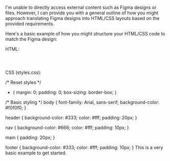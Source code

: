  I'm unable to directly access external content such as Figma designs or files. However, I can provide you with a general outline of how you might approach translating Figma designs into HTML/CSS layouts based on the provided requirements.

Here's a basic example of how you might structure your HTML/CSS code to match the Figma design:

HTML:

<!DOCTYPE html>
<html lang="en">
<head>
    <meta charset="UTF-8">
    <meta name="viewport" content="width=device-width, initial-scale=1.0">
    <title>Responsive and Accessible Design</title>
    <link rel="stylesheet" href="styles.css">
</head>
<body>
    <header>
        <!-- Header content here -->
    </header>
    <nav>
        <!-- Navigation content here -->
    </nav>
    <main>
        <!-- Main content here -->
    </main>
    <footer>
        <!-- Footer content here -->
    </footer>
</body>
</html>
CSS (styles.css):

/* Reset styles */
* {
    margin: 0;
    padding: 0;
    box-sizing: border-box;
}

/* Basic styling */
body {
    font-family: Arial, sans-serif;
    background-color: #f0f0f0;
}

header {
    background-color: #333;
    color: #fff;
    padding: 20px;
}

nav {
    background-color: #666;
    color: #fff;
    padding: 10px;
}

main {
    padding: 20px;
}

footer {
    background-color: #333;
    color: #fff;
    padding: 10px;
}
This is a very basic example to get started. 





